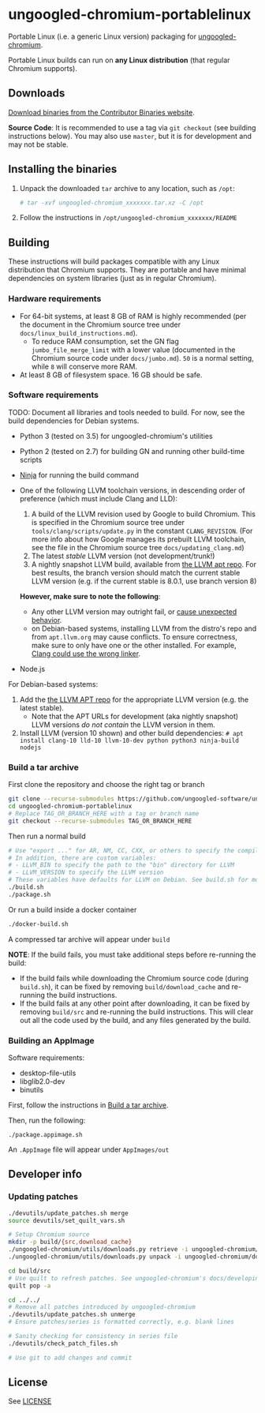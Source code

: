 # ungoogled-chromium-portablelinux

Portable Linux (i.e. a generic Linux version) packaging for [ungoogled-chromium](//github.com/Eloston/ungoogled-chromium).

Portable Linux builds can run on **any Linux distribution** (that regular Chromium supports).

## Downloads

[Download binaries from the Contributor Binaries website](//ungoogled-software.github.io/ungoogled-chromium-binaries/).

**Source Code**: It is recommended to use a tag via `git checkout` (see building instructions below). You may also use `master`, but it is for development and may not be stable.

## Installing the binaries

1. Unpack the downloaded `tar` archive to any location, such as `/opt`:
    ```sh
    # tar -xvf ungoogled-chromium_xxxxxxx.tar.xz -C /opt
    ```
2. Follow the instructions in `/opt/ungoogled-chromium_xxxxxxx/README`

## Building

These instructions will build packages compatible with any Linux distribution that Chromium supports. They are portable and have minimal dependencies on system libraries (just as in regular Chromium).

### Hardware requirements

* For 64-bit systems, at least 8 GB of RAM is highly recommended (per the document in the Chromium source tree under `docs/linux_build_instructions.md`).
    * To reduce RAM consumption, set the GN flag `jumbo_file_merge_limit` with a lower value (documented in the Chromium source code under `docs/jumbo.md`). `50` is a normal setting, while `8` will conserve more RAM.
* At least 8 GB of filesystem space. 16 GB should be safe.

### Software requirements

TODO: Document all libraries and tools needed to build. For now, see the build dependencies for Debian systems.

* Python 3 (tested on 3.5) for ungoogled-chromium's utilities
* Python 2 (tested on 2.7) for building GN and running other build-time scripts
* [Ninja](//ninja-build.org/) for running the build command
* One of the following LLVM toolchain versions, in descending order of preference (which must include Clang and LLD):
    1. A build of the LLVM revision used by Google to build Chromium. This is specified in the Chromium source tree under `tools/clang/scripts/update.py` in the constant `CLANG_REVISION`. (For more info about how Google manages its prebuilt LLVM toolchain, see the file in the Chromium source tree `docs/updating_clang.md`)
    2. The latest *stable* LLVM version (not development/trunk!)
    3. A nightly snapshot LLVM build, available from [the LLVM apt repo](//apt.llvm.org). For best results, the branch version should match the current stable LLVM version (e.g. if the current stable is 8.0.1, use branch version 8)

    **However, make sure to note the following**:

    * Any other LLVM version may outright fail, or [cause unexpected behavior](//github.com/Eloston/ungoogled-chromium/issues/586).
    * on Debian-based systems, installing LLVM from the distro's repo and from `apt.llvm.org` may cause conflicts. To ensure correctness, make sure to only have one or the other installed. For example, [Clang could use the wrong linker](https://github.com/ungoogled-software/ungoogled-chromium-portablelinux/issues/21).
* Node.js

For Debian-based systems:

1. Add the [the LLVM APT repo](//apt.llvm.org/) for the appropriate LLVM version (e.g. the latest stable).
    * Note that the APT URLs for development (aka nightly snapshot) LLVM versions *do not contain* the LLVM version in them.
2. Install LLVM (version 10 shown) and other build dependencies: `# apt install clang-10 lld-10 llvm-10-dev python python3 ninja-build nodejs`

### Build a tar archive

First clone the repository and choose the right tag or branch

```sh
git clone --recurse-submodules https://github.com/ungoogled-software/ungoogled-chromium-portablelinux.git
cd ungoogled-chromium-portablelinux
# Replace TAG_OR_BRANCH_HERE with a tag or branch name
git checkout --recurse-submodules TAG_OR_BRANCH_HERE
```

Then run a normal build

```sh
# Use "export ..." for AR, NM, CC, CXX, or others to specify the compiler to use
# In addition, there are custom variables:
# - LLVM_BIN to specify the path to the "bin" directory for LLVM
# - LLVM_VERSION to specify the LLVM version
# These variables have defaults for LLVM on Debian. See build.sh for more details
./build.sh
./package.sh
```

Or run a build inside a docker container

```sh
./docker-build.sh
```

A compressed tar archive will appear under `build`

**NOTE**: If the build fails, you must take additional steps before re-running the build:

* If the build fails while downloading the Chromium source code (during `build.sh`), it can be fixed by removing `build/download_cache` and re-running the build instructions.
* If the build fails at any other point after downloading, it can be fixed by removing `build/src` and re-running the build instructions. This will clear out all the code used by the build, and any files generated by the build.

### Building an AppImage

Software requirements:

* desktop-file-utils
* libglib2.0-dev
* binutils

First, follow the instructions in [Build a tar archive](#build-a-tar-archive).

Then, run the following:

```
./package.appimage.sh
```

An `.AppImage` file will appear under `AppImages/out`

## Developer info

### Updating patches

```sh
./devutils/update_patches.sh merge
source devutils/set_quilt_vars.sh

# Setup Chromium source
mkdir -p build/{src,download_cache}
./ungoogled-chromium/utils/downloads.py retrieve -i ungoogled-chromium/downloads.ini -c build/download_cache
./ungoogled-chromium/utils/downloads.py unpack -i ungoogled-chromium/downloads.ini -c build/download_cache build/src

cd build/src
# Use quilt to refresh patches. See ungoogled-chromium's docs/developing.md section "Updating patches" for more details
quilt pop -a

cd ../../
# Remove all patches introduced by ungoogled-chromium
./devutils/update_patches.sh unmerge
# Ensure patches/series is formatted correctly, e.g. blank lines

# Sanity checking for consistency in series file
./devutils/check_patch_files.sh

# Use git to add changes and commit
```

## License

See [LICENSE](LICENSE)
